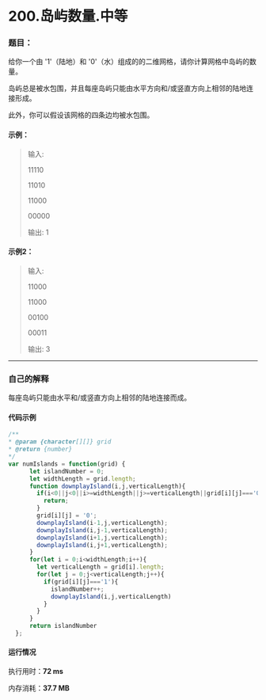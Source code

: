 # 200.岛屿数量.中等
### 题目：

给你一个由 '1'（陆地）和 '0'（水）组成的的二维网格，请你计算网格中岛屿的数量。

岛屿总是被水包围，并且每座岛屿只能由水平方向和/或竖直方向上相邻的陆地连接形成。

此外，你可以假设该网格的四条边均被水包围。

#### 示例：

> 输入:
>
> 11110
>
> 11010
>
> 11000
>
> 00000
>
> 输出: 1

#### 示例2：

> 输入:
>
> 11000
>
> 11000
>
> 00100
>
> 00011
>
> 输出: 3

------



### 自己的解释

每座岛屿只能由水平和/或竖直方向上相邻的陆地连接而成。



#### 代码示例

````javascript
/**
* @param {character[][]} grid
* @return {number}
*/
var numIslands = function(grid) {
      let islandNumber = 0;
      let widthLength = grid.length;
      function downplayIsland(i,j,verticalLength){
        if(i<0||j<0||i>=widthLength||j>=verticalLength||grid[i][j]==='0'){
          return;
        }
        grid[i][j] = '0';
        downplayIsland(i-1,j,verticalLength);
        downplayIsland(i,j-1,verticalLength);
        downplayIsland(i+1,j,verticalLength);
        downplayIsland(i,j+1,verticalLength);
      }
      for(let i = 0;i<widthLength;i++){
        let verticalLength = grid[i].length;
        for(let j = 0;j<verticalLength;j++){
          if(grid[i][j]==='1'){
            islandNumber++;
            downplayIsland(i,j,verticalLength)
          }
        }
      }
      return islandNumber
  };
````

#### 运行情况

执行用时：**72 ms**

内存消耗：**37.7 MB**